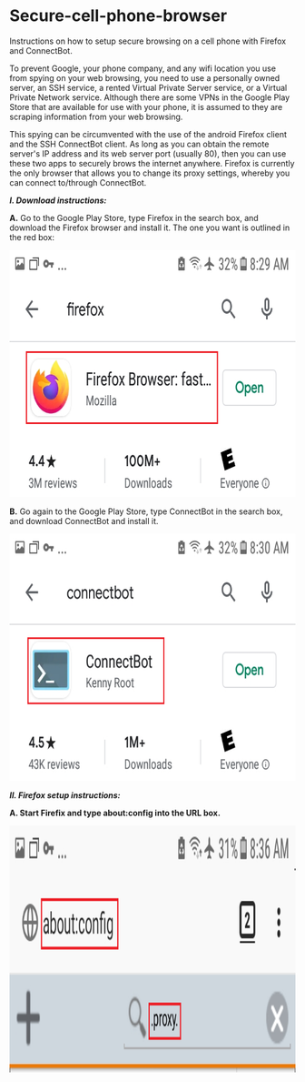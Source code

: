 # Secure-cell-phone-browser
Instructions on how to setup secure browsing on a cell phone with Firefox and ConnectBot.  
  
To prevent Google, your phone company, and any wifi location you use from spying on your web browsing, you need to use a personally owned server, an SSH service, a rented Virtual Private Server service, or a Virtual Private Network service.  Although there are some VPNs in the Google Play Store that are available for use with your phone, it is assumed to they are scraping information from your web browsing. 
  
This spying can be circumvented with the use of the android Firefox client and the SSH ConnectBot client.  As long as you can obtain the remote server's IP address and its web server port (usually 80), then you can use these two apps to securely brows the internet anywhere. Firefox is currently the only browser that allows you to change its proxy settings, whereby you can connect to/through ConnectBot.   
  
  
    
<b><i>I. Download instructions:</i></b>
    
  
<b>A.</b> Go to the Google Play Store, type Firefox in the search box, and download the Firefox browser and install it.  The one you want is outlined in the red box: 
<p align="left">
  <img src="/images/scene1.png" width="720" height="434">
</p>
  
<b>B.</b> Go again to the Google Play Store, type ConnectBot in the search box, and download ConnectBot and install it.
<p align="left">
  <img src="/images/scene2.png" width="720" height="434">
</p>
      
<b><i>II. Firefox setup instructions:</i></b>
    
<b>A. Start Firefix and type about:config into the URL box.</b>
<p align="left">
  <img src="/images/scene3.png" width="720" height="434">
</p>

  
